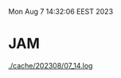 Mon Aug  7 14:32:06 EEST 2023
# JAM
<a href='./cache/202308/07_14.log'>./cache/202308/07_14.log</a>
